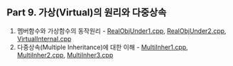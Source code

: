 ## Part 9. 가상(Virtual)의 원리와 다중상속
1) 멤버함수와 가상함수의 동작원리 - [RealObjUnder1.cpp](https://github.com/je-s0n/cpp-playground/blob/main/cp09/RealObjUnder1.cpp), [RealObjUnder2.cpp](https://github.com/je-s0n/cpp-playground/blob/main/cp9/RealObjUnder2.cpp), [VirtualInternal.cpp](https://github.com/je-s0n/cpp-playground/blob/main/cp9/VirtualInternal.cpp)
2) 다중상속(Multiple Inheritance)에 대한 이해 - [MultiInher1.cpp](https://github.com/je-s0n/cpp-playground/blob/main/cp9/MultiInher1.cpp), [MultiInher2.cpp](https://github.com/je-s0n/cpp-playground/blob/main/cp9/MultiInher2.cpp), [MultiInher3.cpp](https://github.com/je-s0n/cpp-playground/blob/main/cp9/MultiInher3.cpp)
